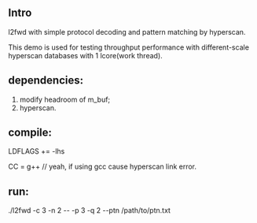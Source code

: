Intro
-------------------------------
l2fwd with simple protocol decoding and pattern matching by hyperscan.

This demo is used for testing throughput performance with different-scale
hyperscan databases with 1 lcore(work thread).

dependencies:
-------------------------------
1. modify headroom of m_buf;
2. hyperscan.

compile:
-------------------------------
LDFLAGS += -lhs

CC = g++ // yeah, if using gcc cause hyperscan link error.

run:
-------------------------------
./l2fwd -c 3 -n 2 -- -p 3 -q 2 --ptn /path/to/ptn.txt
